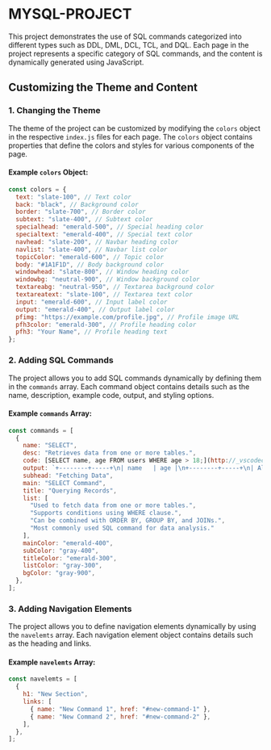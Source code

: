 # MYSQL-PROJECT

This project demonstrates the use of SQL commands categorized into different types such as DDL, DML, DCL, TCL, and DQL. Each page in the project represents a specific category of SQL commands, and the content is dynamically generated using JavaScript.


## Customizing the Theme and Content

### 1. **Changing the Theme**
The theme of the project can be customized by modifying the `colors` object in the respective `index.js` files for each page. The `colors` object contains properties that define the colors and styles for various components of the page.

#### Example `colors` Object:
```javascript
const colors = {
  text: "slate-100", // Text color
  back: "black", // Background color
  border: "slate-700", // Border color
  subtext: "slate-400", // Subtext color
  specialhead: "emerald-500", // Special heading color
  specialtext: "emerald-400", // Special text color
  navhead: "slate-200", // Navbar heading color
  navlist: "slate-400", // Navbar list color
  topicColor: "emerald-600", // Topic color
  body: "#1A1F1D", // Body background color
  windowhead: "slate-800", // Window heading color
  windowbg: "neutral-900", // Window background color
  textareabg: "neutral-950", // Textarea background color
  textareatext: "slate-100", // Textarea text color
  input: "emerald-600", // Input label color
  output: "emerald-400", // Output label color
  pfimg: "https://example.com/profile.jpg", // Profile image URL
  pfh3color: "emerald-300", // Profile heading color
  pfh3: "Your Name", // Profile heading text
};
```

### 2. **Adding SQL Commands**
The project allows you to add SQL commands dynamically by defining them in the `commands` array. Each command object contains details such as the name, description, example code, output, and styling options.

#### Example `commands` Array:
```javascript
const commands = [
  {
    name: "SELECT",
    desc: "Retrieves data from one or more tables.",
    code: [SELECT name, age FROM users WHERE age > 18;](http://_vscodecontentref_/1),
    output: `+--------+-----+\n| name   | age |\n+--------+-----+\n| Alice  | 25  |\n+--------+-----+`,
    subhead: "Fetching Data",
    main: "SELECT Command",
    title: "Querying Records",
    list: [
      "Used to fetch data from one or more tables.",
      "Supports conditions using WHERE clause.",
      "Can be combined with ORDER BY, GROUP BY, and JOINs.",
      "Most commonly used SQL command for data analysis."
    ],
    mainColor: "emerald-400",
    subColor: "gray-400",
    titleColor: "emerald-300",
    listColor: "gray-300",
    bgColor: "gray-900",
  },
];
```

### 3. **Adding Navigation Elements**
The project allows you to define navigation elements dynamically by using the `navelemts` array. Each navigation element object contains details such as the heading and links.

#### Example `navelemts` Array:
```javascript
const navelemts = [
  {
    h1: "New Section",
    links: [
      { name: "New Command 1", href: "#new-command-1" },
      { name: "New Command 2", href: "#new-command-2" },
    ],
  },
];
```